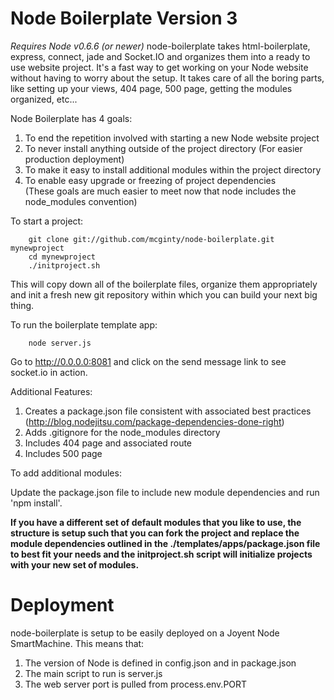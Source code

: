 Node Boilerplate Version 3
==========================
*Requires Node v0.6.6 (or newer)*
node-boilerplate takes html-boilerplate, express, connect, jade and Socket.IO and organizes them into a ready to use website project. It's a fast way to get working on your Node website without having to worry about the setup. It takes care of all the boring parts, like setting up your views, 404 page, 500 page, getting the modules organized, etc... 

Node Boilerplate has 4 goals:

1. To end the repetition involved with starting a new Node website project
2. To never install anything outside of the project directory (For easier production deployment)
3. To make it easy to install additional modules within the project directory
4. To enable easy upgrade or freezing of project dependencies  
(These goals are much easier to meet now that node includes the node_modules convention)

To start a project:

		git clone git://github.com/mcginty/node-boilerplate.git mynewproject
		cd mynewproject
		./initproject.sh
This will copy down all of the boilerplate files, organize them appropriately and init a fresh new git repository within which you can build your next big thing.


To run the boilerplate template app:

		node server.js

Go to http://0.0.0.0:8081 and click on the send message link to see socket.io in action.


Additional Features:

1. Creates a package.json file consistent with associated best practices (http://blog.nodejitsu.com/package-dependencies-done-right)
2. Adds .gitignore for the node_modules directory
3. Includes 404 page and associated route
4. Includes 500 page

To add additional modules:

Update the package.json file to include new module dependencies and run 'npm install'.

**If you have a different set of default modules that you like to use, the structure is setup such that you can fork the project and replace the module dependencies outlined in the ./templates/apps/package.json file to best fit your needs and the initproject.sh script will initialize projects with your new set of modules.**

Deployment
===============

node-boilerplate is setup to be easily deployed on a Joyent Node SmartMachine. This means that:

1. The version of Node is defined in config.json and in package.json
2. The main script to run is server.js
3. The web server port is pulled from process.env.PORT 

